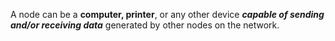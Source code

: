 A node can be a **computer, printer**, or any other device ***capable of sending and/or receiving data*** generated by other nodes on the network.